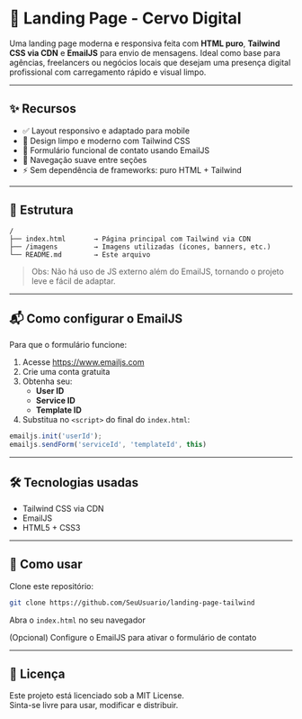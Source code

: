 # 💼 Landing Page - Cervo Digital

Uma landing page moderna e responsiva feita com **HTML puro**, **Tailwind CSS via CDN** e **EmailJS** para envio de mensagens. Ideal como base para agências, freelancers ou negócios locais que desejam uma presença digital profissional com carregamento rápido e visual limpo.

---

## ✨ Recursos

- ✅ Layout responsivo e adaptado para mobile
- 🎨 Design limpo e moderno com Tailwind CSS
- 📨 Formulário funcional de contato usando EmailJS
- 🔗 Navegação suave entre seções
- ⚡️ Sem dependência de frameworks: puro HTML + Tailwind

---

## 📁 Estrutura

```
/
├── index.html       → Página principal com Tailwind via CDN
├── /imagens         → Imagens utilizadas (ícones, banners, etc.)
└── README.md        → Este arquivo
```

> Obs: Não há uso de JS externo além do EmailJS, tornando o projeto leve e fácil de adaptar.

---

## 📬 Como configurar o EmailJS

Para que o formulário funcione:

1. Acesse https://www.emailjs.com
2. Crie uma conta gratuita
3. Obtenha seu:
   - **User ID**
   - **Service ID**
   - **Template ID**
4. Substitua no `<script>` do final do `index.html`:

```js
emailjs.init('userId');
emailjs.sendForm('serviceId', 'templateId', this)
```

---

## 🛠️ Tecnologias usadas

- Tailwind CSS via CDN
- EmailJS
- HTML5 + CSS3

---

## 🚀 Como usar

Clone este repositório:

```bash
git clone https://github.com/SeuUsuario/landing-page-tailwind
```

Abra o `index.html` no seu navegador

(Opcional) Configure o EmailJS para ativar o formulário de contato

---

## 📌 Licença

Este projeto está licenciado sob a MIT License.  
Sinta-se livre para usar, modificar e distribuir.
